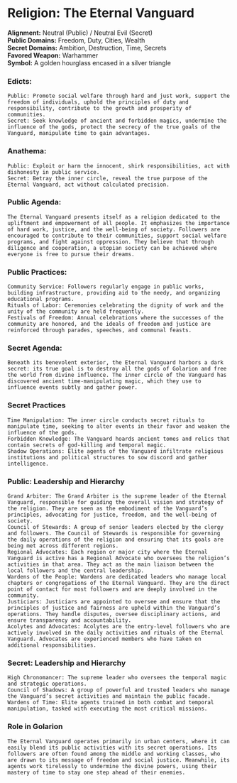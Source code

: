 # Religion: The Eternal Vanguard
**Alignment:** Neutral (Public) / Neutral Evil (Secret)\
**Public Domains:** Freedom, Duty, Cities, Wealth\
**Secret Domains:** Ambition, Destruction, Time, Secrets\
**Favored Weapon:** Warhammer\
**Symbol:** A golden hourglass encased in a silver triangle

### Edicts:
    Public: Promote social welfare through hard and just work, support the freedom of individuals, uphold the principles of duty and responsibility, contribute to the growth and prosperity of communities.
    Secret: Seek knowledge of ancient and forbidden magics, undermine the influence of the gods, protect the secrecy of the true goals of the Vanguard, manipulate time to gain advantages.

### Anathema:
    Public: Exploit or harm the innocent, shirk responsibilities, act with dishonesty in public service.
    Secret: Betray the inner circle, reveal the true purpose of the Eternal Vanguard, act without calculated precision.

### Public Agenda:
	The Eternal Vanguard presents itself as a religion dedicated to the upliftment and empowerment of all people. It emphasizes the importance of hard work, justice, and the well-being of society. Followers are encouraged to contribute to their communities, support social welfare programs, and fight against oppression. They believe that through diligence and cooperation, a utopian society can be achieved where everyone is free to pursue their dreams.

### Public Practices:
    Community Service: Followers regularly engage in public works, building infrastructure, providing aid to the needy, and organizing educational programs.
    Rituals of Labor: Ceremonies celebrating the dignity of work and the unity of the community are held frequently.
    Festivals of Freedom: Annual celebrations where the successes of the community are honored, and the ideals of freedom and justice are reinforced through parades, speeches, and communal feasts.

### Secret Agenda:
	Beneath its benevolent exterior, the Eternal Vanguard harbors a dark secret: its true goal is to destroy all the gods of Golarion and free the world from divine influence. The inner circle of the Vanguard has discovered ancient time-manipulating magic, which they use to influence events subtly and gather power.

### Secret Practices
    Time Manipulation: The inner circle conducts secret rituals to manipulate time, seeking to alter events in their favor and weaken the influence of the gods.
    Forbidden Knowledge: The Vanguard hoards ancient tomes and relics that contain secrets of god-killing and temporal magic.
    Shadow Operations: Elite agents of the Vanguard infiltrate religious institutions and political structures to sow discord and gather intelligence.

### Public: Leadership and Hierarchy
    Grand Arbiter: The Grand Arbiter is the supreme leader of the Eternal Vanguard, responsible for guiding the overall vision and strategy of the religion. They are seen as the embodiment of the Vanguard’s principles, advocating for justice, freedom, and the well-being of society.
    Council of Stewards: A group of senior leaders elected by the clergy and followers. The Council of Stewards is responsible for governing the daily operations of the religion and ensuring that its goals are being met across different regions.
    Regional Advocates: Each region or major city where the Eternal Vanguard is active has a Regional Advocate who oversees the religion’s activities in that area. They act as the main liaison between the local followers and the central leadership.
    Wardens of the People: Wardens are dedicated leaders who manage local chapters or congregations of the Eternal Vanguard. They are the direct point of contact for most followers and are deeply involved in the community.
    Justiciars: Justiciars are appointed to oversee and ensure that the principles of justice and fairness are upheld within the Vanguard’s operations. They handle disputes, oversee disciplinary actions, and ensure transparency and accountability.
    Acolytes and Advocates: Acolytes are the entry-level followers who are actively involved in the daily activities and rituals of the Eternal Vanguard. Advocates are experienced members who have taken on additional responsibilities.

### Secret: Leadership and Hierarchy
    High Chronomancer: The supreme leader who oversees the temporal magic and strategic operations.
    Council of Shadows: A group of powerful and trusted leaders who manage the Vanguard’s secret activities and maintain the public facade.
    Wardens of Time: Elite agents trained in both combat and temporal manipulation, tasked with executing the most critical missions.

### Role in Golarion
	The Eternal Vanguard operates primarily in urban centers, where it can easily blend its public activities with its secret operations. Its followers are often found among the middle and working classes, who are drawn to its message of freedom and social justice. Meanwhile, its agents work tirelessly to undermine the divine powers, using their mastery of time to stay one step ahead of their enemies.
